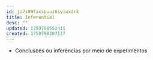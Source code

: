 ```yaml
---
id: jz7s09faxspuuz6iyjwxdrk
title: Inferential
desc: ""
updated: 1759798552411
created: 1759798307117
---
```


- Conclusões ou inferências por meio de experimentos
